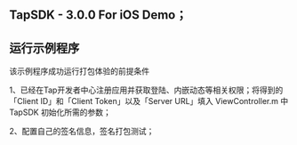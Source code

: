 ## TapSDK - 3.0.0 For iOS Demo；

## 运行示例程序

该示例程序成功运行打包体验的前提条件

1、已经在Tap开发者中心注册应用并获取登陆、内嵌动态等相关权限；将得到的「Client ID」和「Client Token」以及「Server URL」填入 ViewController.m 中 TapSDK 初始化所需的参数；

2、配置自己的签名信息，签名打包测试；
